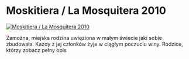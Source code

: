Moskitiera / La Mosquitera 2010 
=============
[![Moskitiera / La Mosquitera 2010 ](http://vidos.pl/images/player.gif)](http://vidos.pl/moskitiera-la-mosquitera-2010)

 Zamożna, miejska rodzina uwięziona w małym świecie jaki sobie zbudowała. Każdy z jej członków żyje w ciągłym poczuciu winy. Rodzice, którzy zobacz pełny opis
